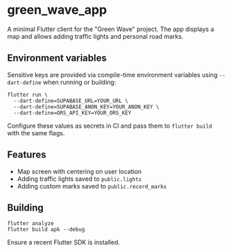 # green_wave_app

A minimal Flutter client for the "Green Wave" project. The app displays a map
and allows adding traffic lights and personal road marks.

## Environment variables

Sensitive keys are provided via compile-time environment variables using
`--dart-define` when running or building:

```
flutter run \
  --dart-define=SUPABASE_URL=YOUR_URL \
  --dart-define=SUPABASE_ANON_KEY=YOUR_ANON_KEY \
  --dart-define=ORS_API_KEY=YOUR_ORS_KEY
```

Configure these values as secrets in CI and pass them to `flutter build` with
the same flags.

## Features

- Map screen with centering on user location
- Adding traffic lights saved to `public.lights`
- Adding custom marks saved to `public.record_marks`

## Building

```
flutter analyze
flutter build apk --debug
```

Ensure a recent Flutter SDK is installed.
